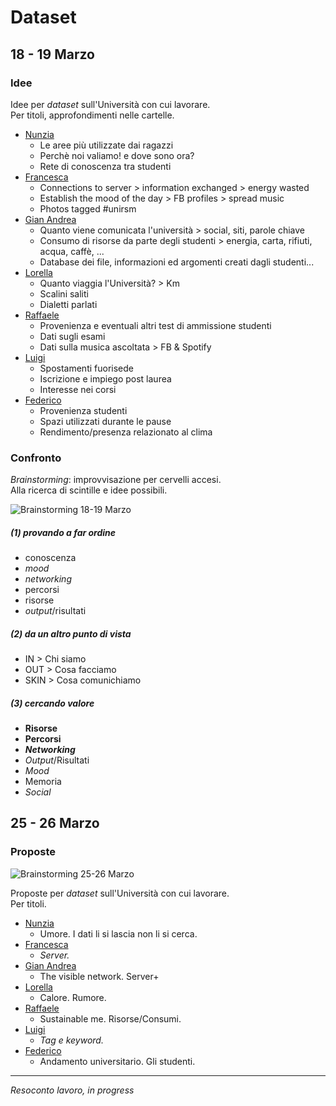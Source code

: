 # Dataset

## 18 - 19 Marzo

### Idee

Idee per _dataset_ sull'Università con cui lavorare.   
Per titoli, approfondimenti nelle cartelle.

- [Nunzia](./Nunzia)
  - Le aree più utilizzate dai ragazzi
  - Perchè noi valiamo! e dove sono ora?
  - Rete di conoscenza tra studenti
- [Francesca](./Francesca)
  - Connections to server > information exchanged > energy wasted
  - Establish the mood of the day > FB profiles > spread music
  - Photos tagged #unirsm
- [Gian Andrea](./GianAndrea)
  - Quanto viene comunicata l'università > social, siti, parole chiave
  - Consumo di risorse da parte degli studenti > energia, carta, rifiuti, acqua, caffè, ...
  - Database dei file, informazioni ed argomenti creati dagli studenti...
- [Lorella](./LorellaCamellina)
  - Quanto viaggia l'Università? > Km
  - Scalini saliti
  - Dialetti parlati
- [Raffaele](./Raffaele)
  - Provenienza e eventuali altri test di ammissione studenti
  - Dati sugli esami
  - Dati sulla musica ascoltata > FB & Spotify
- [Luigi](./luigi)
  - Spostamenti fuorisede
  - Iscrizione e impiego post laurea
  - Interesse nei corsi 
- [Federico](./Federico_Lo_Porto)
  - Provenienza studenti
  - Spazi utilizzati durante le pause
  - Rendimento/presenza relazionato al clima
 
### Confronto

_Brainstorming_: improvvisazione per cervelli accesi.  
Alla ricerca di scintille e idee possibili.

![Brainstorming 18-19 Marzo](http://i.imgur.com/AiY7LKH.jpg)

##### (1) __provando a far ordine__
- conoscenza
- _mood_
- _networking_
- percorsi
- risorse
- _output_/risultati

##### (2) __da un altro punto di vista__
- IN > Chi siamo
- OUT > Cosa facciamo
- SKIN > Cosa comunichiamo

##### (3) __cercando valore__
- **Risorse**
- **Percorsi**
- **_Networking_**
- _Output_/Risultati
- _Mood_
- Memoria
- _Social_

## 25 - 26 Marzo

### Proposte

![Brainstorming 25-26 Marzo](http://i.imgur.com/Btd2oA4.gif)

Proposte per _dataset_ sull'Università con cui lavorare.   
Per titoli.

- [Nunzia](./Nunzia)
  - Umore. I dati li si lascia non li si cerca.
- [Francesca](./Francesca)
  - _Server._ 
- [Gian Andrea](./GianAndrea)
  - The visible network. Server+
- [Lorella](./LorellaCamellina)
  - Calore. Rumore.
- [Raffaele](./Raffaele)
  - Sustainable me. Risorse/Consumi.
- [Luigi](./luigi)
  - _Tag e keyword._
- [Federico](./Federico_Lo_Porto)
  - Andamento universitario. Gli studenti.

-----

_Resoconto lavoro, in progress_
